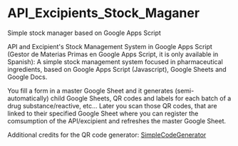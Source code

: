 # API_Excipients_Stock_Maganer

Simple stock manager based on Google Apps Script

API and Excipient's Stock Management System in Google Apps Script (Gestor de Materias Primas en Google Apps Script, it is only available in Spanish): A simple stock management system focused in pharmaceutical ingredients, based on Google Apps Script (Javascript), Google Sheets and Google Docs.

You fill a form in a master Google Sheet and it generates (semi-automatically) child Google Sheets, QR codes and labels for each batch of a drug substance/reactive, etc... Later you scan those QR codes, that are linked to their specified Google Sheet where you can register the comsumption of the API/excipient and refreshes the master Google Sheet.
        
<p>Additional credits for the QR code generator: <a href="https://www.nirsoft.net/" target="_blank">SimpleCodeGenerator</a></p>
